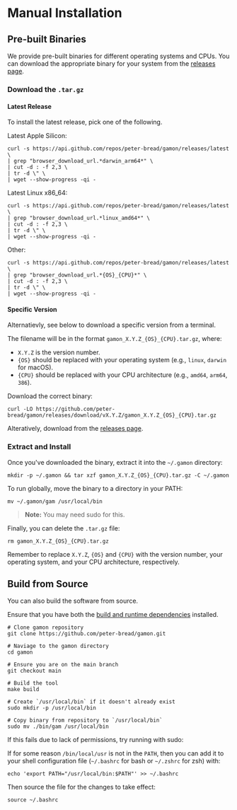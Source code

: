 # Manual Installation

## Pre-built Binaries

We provide pre-built binaries for different operating systems and CPUs. You can download the appropriate binary for your system from the [releases page](https://github.com/peter-bread/gamon/releases).

### Download the `.tar.gz`

<!-- omit from toc -->
#### Latest Release

To install the latest release, pick one of the following.

Latest Apple Silicon:

```shell
curl -s https://api.github.com/repos/peter-bread/gamon/releases/latest \
| grep "browser_download_url.*darwin_arm64*" \
| cut -d : -f 2,3 \
| tr -d \" \
| wget --show-progress -qi -
```

Latest Linux x86_64:

```shell
curl -s https://api.github.com/repos/peter-bread/gamon/releases/latest \
| grep "browser_download_url.*linux_amd64*" \
| cut -d : -f 2,3 \
| tr -d \" \
| wget --show-progress -qi -
```

Other:

```shell
curl -s https://api.github.com/repos/peter-bread/gamon/releases/latest \
| grep "browser_download_url.*{OS}_{CPU}*" \
| cut -d : -f 2,3 \
| tr -d \" \
| wget --show-progress -qi -
```

<!-- NOTE: if I release deb or RPM packages in the future, I will need to update the grep command to reflect that -->
<!-- `grep "browser_download_url.*linux_amd64.tar.gz" -->
<!-- `grep "browser_download_url.*linux_amd64.deb" -->
<!-- `grep "browser_download_url.*linux_amd64.rpm" -->

<!-- omit from toc -->
#### Specific Version

Alternatievly, see below to download a specific version from a terminal.

The filename will be in the format `gamon_X.Y.Z_{OS}_{CPU}.tar.gz`, where:

- `X.Y.Z` is the version number.
- `{OS}` should be replaced with your operating system (e.g., `linux`, `darwin` for macOS).
- `{CPU}` should be replaced with your CPU architecture (e.g., `amd64`, `arm64`, `386`).

Download the correct binary:

```shell
curl -LO https://github.com/peter-bread/gamon/releases/download/vX.Y.Z/gamon_X.Y.Z_{OS}_{CPU}.tar.gz
```

Alteratively, download from the [releases page](https://github.com/peter-bread/gamon/releases).

### Extract and Install

Once you've downloaded the binary, extract it into the `~/.gamon` directory:

```shell
mkdir -p ~/.gamon && tar xzf gamon_X.Y.Z_{OS}_{CPU}.tar.gz -C ~/.gamon
```

To run globally, move the binary to a directory in your PATH:

```shell
mv ~/.gamon/gam /usr/local/bin
```

> **Note:** You may need sudo for this.

Finally, you can delete the `.tar.gz` file:

```shell
rm gamon_X.Y.Z_{OS}_{CPU}.tar.gz
```

Remember to replace `X.Y.Z`, `{OS}` and `{CPU}` with the version number, your operating system, and your CPU architecture, respectively.

## Build from Source

You can also build the software from source.

Ensure that you have both the [build and runtime dependencies](../README.md#dependencies) installed.

```shell
# Clone gamon repository
git clone https://github.com/peter-bread/gamon.git

# Naviage to the gamon directory
cd gamon

# Ensure you are on the main branch
git checkout main

# Build the tool
make build

# Create `/usr/local/bin` if it doesn't already exist
sudo mkdir -p /usr/local/bin

# Copy binary from repository to `/usr/local/bin`
sudo mv ./bin/gam /usr/local/bin
```

If this fails due to lack of permissions, try running with sudo:

If for some reason `/bin/local/usr` is not in the `PATH`, then you can add it to your shell configuration file (`~/.bashrc` for bash or `~/.zshrc` for zsh) with:

```shell
echo 'export PATH="/usr/local/bin:$PATH"' >> ~/.bashrc
```

Then source the file for the changes to take effect:

```shell
source ~/.bashrc
```

